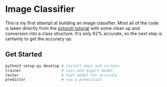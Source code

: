# Image Classifier
This is my first attempt at building an image classifier. Most all of the code
is taken directly from the
[pytorch tutorial](https://pytorch.org/tutorials/beginner/blitz/cifar10_tutorial.html)
with some clean up and conversion into a class structure. It's only 62%
accurate, so the next step is certainly to get the accuracy up.

## Get Started
```bash
python3 setup.py develop # install deps and scripts
trainer                  # tain and export model
tester                   # test model for accuracy
predictor                # run a prediction
```
